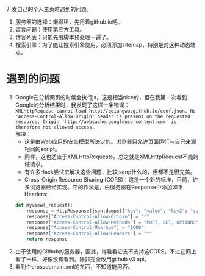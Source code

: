 开发自己的个人主页时遇到的问题。

1. 服务器的选择：懒得租，先用着github.io吧。
2. 留言问题：使用第三方工具。
3. 博客列表：只能先用脚本预处理一遍了。
4. 搜索引擎：为了能让搜索引擎使用，必须添加sitemap，特别是对这种动态站点。

# 遇到的问题
1. Google在分析网页的时候会执行js，这是相当nice的，但在我第一次看到Google的分析结果时，我发现了这样一条错误：  
     `XMLHttpRequest cannot load http://qqiangwu.github.io/conf.json. No 'Access-Control-Allow-Origin' header is present on the requested resource. Origin 'http://webcache.googleusercontent.com' is therefore not allowed access.  `  
解决：
	+ 这是由Web应用的安全模型所决定的。浏览器只允许页面运行与自己来源相同的script。
	+ 同样，这也适应于XMLHttpRequests。总之就是XMLHttpRequest不能跨域请求。
    + 有许多Hack尝试去解决这些问题，比较jsonp什么的，但都不是很完美。
    + Cross-Origin Resource Sharing (CORS)：这是一个新的标准，目前，许多浏览器已经实现。它的作法是，由服务器在Response中添加如下Headers:  
    ```Python
    def myview(_request):
        response = HttpResponse(json.dumps({"key": "value", "key2": "value"}))
        response["Access-Control-Allow-Origin"] = "*"
        response["Access-Control-Allow-Methods"] = "POST, GET, OPTIONS"
        response["Access-Control-Max-Age"] = "1000"
        response["Access-Control-Allow-Headers"] = "*"
        return response
    ```
2. 由于使用的Github的服务器，因此，得看看它支不支持这CORS。不过在网上看了一样，好像没有看到。除非完全改用github v3 api。
3. 看到个crossdomain.xml的东西，不知道能用否。

